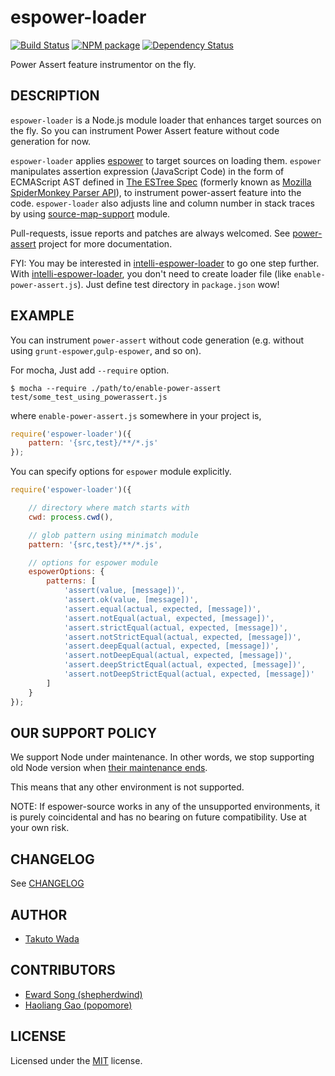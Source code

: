 espower-loader
================================

[![Build Status][travis-image]][travis-url]
[![NPM package][npm-image]][npm-url]
[![Dependency Status][depstat-image]][depstat-url]

Power Assert feature instrumentor on the fly.


DESCRIPTION
---------------------------------------
`espower-loader` is a Node.js module loader that enhances target sources on the fly. So you can instrument Power Assert feature without code generation for now.

`espower-loader` applies [espower](https://github.com/power-assert-js/espower) to target sources on loading them. `espower` manipulates assertion expression (JavaScript Code) in the form of ECMAScript AST defined in [The ESTree Spec](https://github.com/estree/estree) (formerly known as [Mozilla SpiderMonkey Parser API](https://developer.mozilla.org/en-US/docs/SpiderMonkey/Parser_API)), to instrument power-assert feature into the code. `espower-loader` also adjusts line and column number in stack traces by using [source-map-support](https://github.com/evanw/node-source-map-support) module.

Pull-requests, issue reports and patches are always welcomed. See [power-assert](https://github.com/power-assert-js/power-assert) project for more documentation.


FYI: You may be interested in [intelli-espower-loader](https://github.com/power-assert-js/intelli-espower-loader) to go one step further. With [intelli-espower-loader](https://github.com/power-assert-js/intelli-espower-loader), you don't need to create loader file (like `enable-power-assert.js`). Just define test directory in `package.json` wow!


EXAMPLE
---------------------------------------

You can instrument `power-assert` without code generation (e.g. without using `grunt-espower`,`gulp-espower`, and so on).

For mocha, Just add `--require` option.

    $ mocha --require ./path/to/enable-power-assert test/some_test_using_powerassert.js

where `enable-power-assert.js` somewhere in your project is,

```javascript
require('espower-loader')({
    pattern: '{src,test}/**/*.js'
});
```

You can specify options for `espower` module explicitly.

```javascript
require('espower-loader')({

    // directory where match starts with
    cwd: process.cwd(),

    // glob pattern using minimatch module
    pattern: '{src,test}/**/*.js',

    // options for espower module
    espowerOptions: {
        patterns: [
            'assert(value, [message])',
            'assert.ok(value, [message])',
            'assert.equal(actual, expected, [message])',
            'assert.notEqual(actual, expected, [message])',
            'assert.strictEqual(actual, expected, [message])',
            'assert.notStrictEqual(actual, expected, [message])',
            'assert.deepEqual(actual, expected, [message])',
            'assert.notDeepEqual(actual, expected, [message])',
            'assert.deepStrictEqual(actual, expected, [message])',
            'assert.notDeepStrictEqual(actual, expected, [message])'
        ]
    }
});
```


OUR SUPPORT POLICY
---------------------------------------

We support Node under maintenance. In other words, we stop supporting old Node version when [their maintenance ends](https://github.com/nodejs/LTS).

This means that any other environment is not supported.

NOTE: If espower-source works in any of the unsupported environments, it is purely coincidental and has no bearing on future compatibility. Use at your own risk.


CHANGELOG
---------------------------------------
See [CHANGELOG](https://github.com/power-assert-js/espower-loader/blob/master/CHANGELOG.md)


AUTHOR
---------------------------------------
* [Takuto Wada](https://github.com/twada)


CONTRIBUTORS
---------------------------------------
* [Eward Song (shepherdwind)](https://github.com/shepherdwind)
* [Haoliang Gao (popomore)](https://github.com/popomore)


LICENSE
---------------------------------------
Licensed under the [MIT](https://github.com/power-assert-js/espower-loader/blob/master/MIT-LICENSE.txt) license.


[npm-url]: https://npmjs.org/package/espower-loader
[npm-image]: https://badge.fury.io/js/espower-loader.svg

[travis-url]: https://travis-ci.org/power-assert-js/espower-loader
[travis-image]: https://secure.travis-ci.org/power-assert-js/espower-loader.svg?branch=master

[depstat-url]: https://gemnasium.com/power-assert-js/espower-loader
[depstat-image]: https://gemnasium.com/power-assert-js/espower-loader.svg
